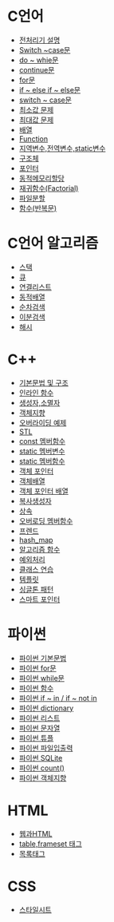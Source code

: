 # C언어

* [전처리기 설명](https://github.com/JinKim93/TIL/blob/master/C/C%EC%96%B8%EC%96%B4%20%EC%A0%84%EC%B2%98%EB%A6%AC%EA%B8%B0.md)
* [Switch ~case문](https://github.com/JinKim93/TIL/blob/master/C/C%EC%96%B8%EC%96%B4%20swtich%20~%20case.md)
* [do ~ whie문](https://github.com/JinKim93/TIL/blob/master/C/C%EC%96%B8%EC%96%B4(do%20~%20while%EB%AC%B8).md)
* [continue문](https://github.com/JinKim93/TIL/blob/master/C/C%EC%96%B8%EC%96%B4_continue%EB%AC%B8.md)
* [for문](https://github.com/JinKim93/TIL/blob/master/C/C%EC%96%B8%EC%96%B4(for%EB%AC%B8).md)
* [if ~ else if ~ else문](https://github.com/JinKim93/TIL/blob/master/C/C%EC%96%B8%EC%96%B4(if%20~%20else%20if%20~%20else).md)
* [switch ~ case문](https://github.com/JinKim93/TIL/blob/master/C/C%EC%96%B8%EC%96%B4(switch%20~%20case).md)
* [최소값 문제](https://github.com/JinKim93/TIL/blob/master/C/C%EC%96%B8%EC%96%B4_%EC%B5%9C%EC%86%8C%EA%B0%92%EA%B5%AC%ED%95%98%EA%B8%B0(if%20~%20else).md)
* [최대값 문제](https://github.com/JinKim93/TIL/blob/master/C/C%EC%96%B8%EC%96%B4(%EC%B5%9C%EB%8C%80%EA%B0%92).md)
* [배열](https://github.com/JinKim93/TIL/blob/master/C/C%EC%96%B8%EC%96%B4_%EB%B0%B0%EC%97%B4.md)
* [Function](https://github.com/JinKim93/TIL/blob/master/C/C%EC%96%B8%EC%96%B4_Function.md)
* [지역변수,전역변수,static변수](https://github.com/JinKim93/TIL/blob/master/C/C%EC%96%B8%EC%96%B4_%ED%95%A8%EC%88%98(%EB%B3%80%EC%88%98).md)
* [구조체](https://github.com/JinKim93/TIL/blob/master/C/C%EC%96%B8%EC%96%B4_%EA%B5%AC%EC%A1%B0%EC%B2%B4.md)
* [포인터](https://github.com/JinKim93/TIL/blob/master/C/C%EC%96%B8%EC%96%B4(%ED%8F%AC%EC%9D%B8%ED%84%B0).md)
* [동적메모리할당](https://github.com/JinKim93/TIL/blob/master/C/C%EC%96%B8%EC%96%B4_%EB%8F%99%EC%A0%81%EB%A9%94%EB%AA%A8%EB%A6%AC%ED%95%A0%EB%8B%B9.md)
* [재귀함수(Factorial)](https://github.com/JinKim93/TIL/blob/master/C/C%EC%96%B8%EC%96%B4(%EC%9E%AC%EA%B7%80%ED%95%A8%EC%88%98).md)
* [파일분할](https://github.com/JinKim93/TIL/blob/master/C/C%EC%96%B8%EC%96%B4_%ED%8C%8C%EC%9D%BC%EB%B6%84%ED%95%A0.md)
* [함수(반복문)](https://github.com/JinKim93/TIL/blob/master/C/C%EC%96%B8%EC%96%B4_%ED%95%A8%EC%88%98(%EB%B0%98%EB%B3%B5%EB%AC%B8).md)

# C언어 알고리즘

* [스택](https://github.com/JinKim93/TIL/blob/master/C%EC%95%8C%EA%B3%A0%EB%A6%AC%EC%A6%98/%EC%8A%A4%ED%83%9D.md)
* [큐](https://github.com/JinKim93/TIL/blob/master/C%EC%95%8C%EA%B3%A0%EB%A6%AC%EC%A6%98/%ED%81%90.md)
* [연결리스트](https://github.com/JinKim93/TIL/blob/master/C%EC%95%8C%EA%B3%A0%EB%A6%AC%EC%A6%98/%EC%97%B0%EA%B2%B0%20%EB%A6%AC%EC%8A%A4%ED%8A%B8.md)
* [동적배열](https://github.com/JinKim93/TIL/blob/master/C%EC%95%8C%EA%B3%A0%EB%A6%AC%EC%A6%98/%EB%8F%99%EC%A0%81%EB%B0%B0%EC%97%B4.md)
* [순차검색](https://github.com/JinKim93/TIL/blob/master/C%EC%95%8C%EA%B3%A0%EB%A6%AC%EC%A6%98/%EC%88%9C%EC%B0%A8%EA%B2%80%EC%83%89.md)
* [이분검색](https://github.com/JinKim93/TIL/blob/master/C%EC%95%8C%EA%B3%A0%EB%A6%AC%EC%A6%98/%EC%9D%B4%EB%B6%84%EA%B2%80%EC%83%89.md)
* [해시](https://github.com/JinKim93/TIL/blob/master/C%EC%95%8C%EA%B3%A0%EB%A6%AC%EC%A6%98/%ED%95%B4%EC%8B%9C%ED%95%A8%EC%88%98.md)

# C++
* [기본문법 및 구조](https://github.com/JinKim93/TIL/blob/master/C++/C++(%EA%B8%B0%EB%B3%B8%EB%AC%B8%EB%B2%95%20%EB%B0%8F%20%EA%B5%AC%EC%A1%B0).md)
* [인라인 함수](https://github.com/JinKim93/TIL/blob/master/C%2B%2B/%EC%9D%B8%EB%9D%BC%EC%9D%B8%ED%95%A8%EC%88%98.md)
* [생성자,소멸자](https://github.com/JinKim93/TIL/blob/master/C%2B%2B/%EC%83%9D%EC%84%B1%EC%9E%90%2C%EC%86%8C%EB%A9%B8%EC%9E%90.md)
* [객체지향](https://github.com/JinKim93/TIL/blob/master/C%2B%2B/C%2B%2B(%EA%B0%9D%EC%B2%B4%EC%A7%80%ED%96%A5).md)
* [오버라이딩 예제](https://github.com/JinKim93/TIL/blob/master/C++/C++%20%EC%98%A4%EB%B2%84%EB%9D%BC%EC%9D%B4%EB%94%A9%20%EC%98%88%EC%A0%9C.md)
* [STL](https://github.com/JinKim93/TIL/blob/master/C%2B%2B/C%2B%2B(STL).md)
* [const 멤버함수](https://github.com/JinKim93/TIL/blob/master/C%2B%2B/C%2B%2B(const%20%EB%A9%A4%EB%B2%84%ED%95%A8%EC%88%98).md)
* [static 멤버변수](https://github.com/JinKim93/TIL/blob/master/C%2B%2B/C%2B%2B(static%20%EB%A9%A4%EB%B2%84%EB%B3%80%EC%88%98).md)
* [static 멤버함수](https://github.com/JinKim93/TIL/blob/master/C%2B%2B/C%2B%2B(static%20%EB%A9%A4%EB%B2%84%ED%95%A8%EC%88%98).md)
* [객체 포인터](https://github.com/JinKim93/TIL/blob/master/C%2B%2B/C%2B%2B(%EA%B0%9D%EC%B2%B4%20%ED%8F%AC%EC%9D%B8%ED%84%B0).md)
* [객체배열](https://github.com/JinKim93/TIL/blob/master/C%2B%2B/C%2B%2B(%EA%B0%9D%EC%B2%B4%EB%B0%B0%EC%97%B4).md)
* [객체 포인터 배열](https://github.com/JinKim93/TIL/blob/master/C%2B%2B/C%2B%2B(%EA%B0%9D%EC%B2%B4%ED%8F%AC%EC%9D%B8%ED%84%B0%EB%B0%B0%EC%97%B4).md)
* [복사생성자](https://github.com/JinKim93/TIL/blob/master/C%2B%2B/C%2B%2B(%EB%B3%B5%EC%82%AC%EC%83%9D%EC%84%B1%EC%9E%90).md)
* [상속](https://github.com/JinKim93/TIL/blob/master/C%2B%2B/C%2B%2B(%EC%83%81%EC%86%8D).md)
* [오버로딩 멤버함수](https://github.com/JinKim93/TIL/blob/master/C%2B%2B/C%2B%2B(%EC%98%A4%EB%B2%84%EB%A1%9C%EB%94%A9%20%EB%A9%A4%EB%B2%84%ED%95%A8%EC%88%98).md)
* [프렌드](https://github.com/JinKim93/TIL/blob/master/C%2B%2B/C%2B%2B(%ED%94%84%EB%A0%8C%EB%93%9C).md)
* [hash_map](https://github.com/JinKim93/TIL/blob/master/C%2B%2B/C%2B%2B_hash_map.md)
* [알고리즘 함수](https://github.com/JinKim93/TIL/blob/master/C%2B%2B/C%2B%2B%EC%95%8C%EA%B3%A0%EB%A6%AC%EC%A6%98%20%ED%95%A8%EC%88%98.md)
* [예외처리](https://github.com/JinKim93/TIL/blob/master/C%2B%2B/C%2B%2B%EC%98%88%EC%99%B8%EC%B2%98%EB%A6%AC.md)
* [클래스 연습](https://github.com/JinKim93/TIL/blob/master/C%2B%2B/C%2B%2B%ED%81%B4%EB%9E%98%EC%8A%A4%EC%97%B0%EC%8A%B5.md)
* [템플릿](https://github.com/JinKim93/TIL/blob/master/C%2B%2B/C%2B%2B%ED%85%9C%ED%94%8C%EB%A6%BF.md)
* [싱글톤 패턴](https://github.com/JinKim93/TIL/blob/master/C%2B%2B/%EC%8B%B1%EA%B8%80%ED%86%A4%ED%8C%A8%ED%84%B4.md)
* [스마트 포인터](https://github.com/JinKim93/TIL/blob/master/C++/%EC%8A%A4%EB%A7%88%ED%8A%B8%ED%8F%AC%EC%9D%B8%ED%84%B0.md)

# 파이썬
* [파이썬 기본문법](https://github.com/JinKim93/TIL/blob/master/Phython/%ED%8C%8C%EC%9D%B4%EC%8D%AC.md)
* [파이썬 for문](https://github.com/JinKim93/TIL/blob/master/Phython/%ED%8C%8C%EC%9D%B4%EC%8D%AC(for%EB%AC%B8).md)
* [파이썬 while문](https://github.com/JinKim93/TIL/blob/master/Phython/%ED%8C%8C%EC%9D%B4%EC%8D%AC(while%EB%AC%B8).md)
* [파이썬 함수](https://github.com/JinKim93/TIL/blob/master/Phython/%ED%8C%8C%EC%9D%B4%EC%8D%AC(%ED%95%A8%EC%88%98).md)
* [파이썬 if ~ in / if ~ not in](https://github.com/JinKim93/TIL/blob/master/Phython/if%20~%20in%2C%20if%20~%20not%20in.md)
* [파이썬 dictionary](https://github.com/JinKim93/TIL/blob/master/Phython/%ED%8C%8C%EC%9D%B4%EC%8D%AC(dictionary).md)
* [파이썬 리스트](https://github.com/JinKim93/TIL/blob/master/Phython/%ED%8C%8C%EC%9D%B4%EC%8D%AC(%EB%A6%AC%EC%8A%A4%ED%8A%B8).md)
* [파이썬 문자열](https://github.com/JinKim93/TIL/blob/master/Phython/%ED%8C%8C%EC%9D%B4%EC%8D%AC(%EB%AC%B8%EC%9E%90%EC%97%B4).md)
* [파이썬 튜플](https://github.com/JinKim93/TIL/blob/master/Phython/%ED%8C%8C%EC%9D%B4%EC%8D%AC(%ED%8A%9C%ED%94%8C).md)
* [파이썬 파일입출력](https://github.com/JinKim93/TIL/blob/master/Phython/%ED%8C%8C%EC%9D%BC%EC%9E%85%EC%B6%9C%EB%A0%A5.md)
* [파이썬 SQLite](https://github.com/JinKim93/TIL/blob/master/Phython/%ED%8C%8C%EC%9D%B4%EC%8D%ACDB(SQLite).md)
* [파이썬 count()](https://github.com/JinKim93/TIL/blob/master/Phython/count()%20%ED%95%A8%EC%88%98.md)
* [파이썬 객체지향](https://github.com/JinKim93/TIL/blob/master/Phython/%ED%8C%8C%EC%9D%B4%EC%8D%AC(%EA%B0%9D%EC%B2%B4%EC%A7%80%ED%96%A5).md)
 
# HTML
* [웹과HTML](https://github.com/JinKim93/TIL/blob/master/HTML/%EC%9B%B9%EA%B3%BCHTML.md)
* [table,frameset 태그](https://github.com/JinKim93/TIL/blob/master/HTML/%EA%B3%A0%EA%B8%89%ED%83%9C%EA%B7%B8.md)
* [목록태그](https://github.com/JinKim93/TIL/blob/master/HTML/%ED%83%9C%EA%B7%B8.md)

# CSS
* [스타일시트](https://github.com/JinKim93/TIL/blob/master/CSS/CSS%20%EC%8A%A4%ED%83%80%EC%9D%BC%EC%8B%9C%ED%8A%B8.md)

